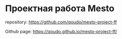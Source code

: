 # Проектная работа Mesto

repository: https://github.com/qoudo/mesto-project-ff

Github page: https://qoudo.github.io/mesto-project-ff/
